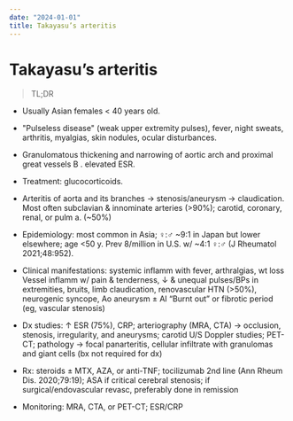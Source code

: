 ```yaml
---
date: "2024-01-01"
title: Takayasu’s arteritis
---
```


# Takayasu’s arteritis

> TL;DR 

* Usually Asian females < 40 years old. 
* "Pulseless disease" (weak upper extremity pulses), fever, night sweats, arthritis, myalgias, skin nodules, ocular disturbances.
* Granulomatous thickening and narrowing of aortic arch and proximal great vessels B . elevated ESR.
* Treatment: glucocorticoids.

* Arteritis of aorta and its branches → stenosis/aneurysm → claudication. Most often subclavian & innominate arteries (>90%); carotid, coronary, renal, or pulm a. (~50%)
* Epidemiology: most common in Asia; ♀:♂ ~9:1 in Japan but lower elsewhere; age <50 y. Prev 8/million in U.S. w/ ~4:1 ♀:♂ (J Rheumatol 2021;48:952).
* Clinical manifestations: systemic inflamm with fever, arthralgias, wt loss
Vessel inflamm w/ pain & tenderness, ↓ & unequal pulses/BPs in extremities, bruits, limb claudication, renovascular HTN (>50%), neurogenic syncope, Ao aneurysm ± AI
“Burnt out” or fibrotic period (eg, vascular stenosis)
* Dx studies: ↑ ESR (75%), CRP; arteriography (MRA, CTA) → occlusion, stenosis, irregularity, and aneurysms; carotid U/S Doppler studies; PET-CT; pathology → focal panarteritis, cellular infiltrate with granulomas and giant cells (bx not required for dx)
* Rx: steroids ± MTX, AZA, or anti-TNF; tocilizumab 2nd line (Ann Rheum Dis. 2020;79:19); ASA if critical cerebral stenosis; if surgical/endovascular revasc, preferably done in remission
* Monitoring: MRA, CTA, or PET-CT; ESR/CRP

